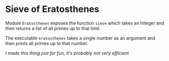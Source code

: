 Sieve of Eratosthenes
=====================

Module `Eratosthenes` exposes the function `sieve` which takes an Integer and then returns a list of all primes up to that limit.

The executable `eratosthenes` takes a single number as an argument and then prints all primes up to that number.

*I made this thing just for fun, it's probably not very efficient*